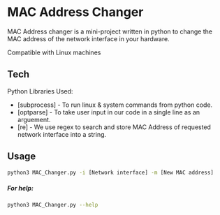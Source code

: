 # MAC Address Changer
MAC Address changer is a mini-project written in python to change the MAC address of the network interface in your hardware. 

Compatible with Linux machines

## Tech
Python Libraries Used:

- [subprocess] - To run linux & system commands from python code.
- [optparse] - To take user input in our code in a single line as an arguement.
- [re] - We use regex to search and store MAC Address of requested network interface into a string.

## Usage

```sh
python3 MAC_Changer.py -i [Network interface] -m [New MAC address]
```

##### For help: 
```sh
python3 MAC_Changer.py --help
```
